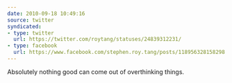 ```yaml
---
date: 2010-09-18 10:49:16
source: twitter
syndicated:
- type: twitter
  url: https://twitter.com/roytang/statuses/24839312231/
- type: facebook
  url: https://www.facebook.com/stephen.roy.tang/posts/118956328158298
---
```


Absolutely nothing good can come out of overthinking things.